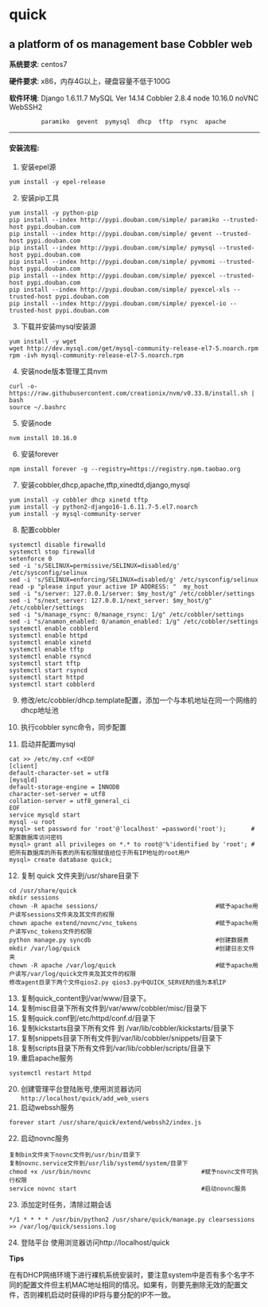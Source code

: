 # quick
a platform of os management base Cobbler web
---
**系统要求**: centos7

**硬件要求**: x86，内存4G以上，硬盘容量不低于100G

**软件环境**: Django 1.6.11.7  MySQL Ver 14.14  Cobbler 2.8.4  node 10.16.0 noVNC WebSSH2

             paramiko  gevent  pymysql  dhcp  tftp  rsync  apache

---
#### 安装流程:

1. 安装epel源
```
yum install -y epel-release
```
2. 安装pip工具
```
yum install -y python-pip
pip install --index http://pypi.douban.com/simple/ paramiko --trusted-host pypi.douban.com
pip install --index http://pypi.douban.com/simple/ gevent --trusted-host pypi.douban.com
pip install --index http://pypi.douban.com/simple/ pymysql --trusted-host pypi.douban.com
pip install --index http://pypi.douban.com/simple/ pyvmomi --trusted-host pypi.douban.com
pip install --index http://pypi.douban.com/simple/ pyexcel --trusted-host pypi.douban.com
pip install --index http://pypi.douban.com/simple/ pyexcel-xls --trusted-host pypi.douban.com
pip install --index http://pypi.douban.com/simple/ pyexcel-io --trusted-host pypi.douban.com
```
3. 下载并安装mysql安装源
```
yum install -y wget
wget http://dev.mysql.com/get/mysql-community-release-el7-5.noarch.rpm
rpm -ivh mysql-community-release-el7-5.noarch.rpm 
```
4. 安装node版本管理工具nvm
```
curl -o- https://raw.githubusercontent.com/creationix/nvm/v0.33.8/install.sh | bash
source ~/.bashrc
```
5. 安装node
```
nvm install 10.16.0
```
6. 安装forever
```
npm install forever -g --registry=https://registry.npm.taobao.org
```
7. 安装cobbler,dhcp,apache,tftp,xinedtd,django,mysql
```
yum install -y cobbler dhcp xinetd tftp
yum install -y python2-django16-1.6.11.7-5.el7.noarch
yum install -y mysql-community-server
```
8. 配置cobbler
```
systemctl disable firewalld 
systemctl stop firewalld 
setenforce 0
sed -i 's/SELINUX=permissive/SELINUX=disabled/g' /etc/sysconfig/selinux 
sed -i 's/SELINUX=enforcing/SELINUX=disabled/g' /etc/sysconfig/selinux 
read -p "please input your active IP ADDRESS: "  my_host                           
sed -i "s/server: 127.0.0.1/server: $my_host/g" /etc/cobbler/settings              
sed -i "s/next_server: 127.0.0.1/next_server: $my_host/g" /etc/cobbler/settings    
sed -i "s/manage_rsync: 0/manage_rsync: 1/g" /etc/cobbler/settings                 
sed -i "s/anamon_enabled: 0/anamon_enabled: 1/g" /etc/cobbler/settings 
systemctl enable cobblerd
systemctl enable httpd
systemctl enable xinetd
systemctl enable tftp
systemctl enable rsyncd
systemctl start tftp
systemctl start rsyncd
systemctl start httpd
systemctl start cobblerd
```
9. 修改/etc/cobbler/dhcp.template配置，添加一个与本机地址在同一个网络的dhcp地址池

10. 执行cobbler sync命令，同步配置

11. 启动并配置mysql
```
cat >> /etc/my.cnf <<EOF
[client]
default-character-set = utf8
[mysqld]
default-storage-engine = INNODB
character-set-server = utf8
collation-server = utf8_general_ci
EOF
service mysqld start
mysql -u root
mysql> set password for 'root'@'localhost' =password('root');       #配置数据库访问密码
mysql> grant all privileges on *.* to root@'%'identified by 'root'; #把所有数据库的所有表的所有权限赋值给位于所有IP地址的root用户
mysql> create database quick;
```
12. 复制 quick 文件夹到/usr/share目录下
```
cd /usr/share/quick
mkdir sessions
chown -R apache sessions/                                 #赋予apache用户读写sessions文件夹及其文件的权限
chown apache extend/novnc/vnc_tokens                      #赋予apache用户读写vnc_tokens文件的权限
python manage.py syncdb                                   #创建数据表
mkdir /var/log/quick                                      #创建日志文件夹
chown -R apache /var/log/quick                            #赋予apache用户读写/var/log/quick文件夹及其文件的权限
修改agent目录下两个文件qios2.py qios3.py中QUICK_SERVER的值为本机IP
```
13. 复制quick_content到/var/www/目录下。
14. 复制misc目录下所有文件到/var/www/cobbler/misc/目录下
15. 复制quick.conf到/etc/httpd/conf.d/目录下
16. 复制kickstarts目录下所有文件 到 /var/lib/cobbler/kickstarts/目录下
17. 复制snippets目录下所有文件到/var/lib/cobbler/snippets/目录下
18. 复制scripts目录下所有文件到/var/lib/cobbler/scripts/目录下
19. 重启apache服务
```
systemctl restart httpd
```
20. 创建管理平台登陆账号,使用浏览器访问`http://localhost/quick/add_web_users`
21. 启动webssh服务
```
forever start /usr/share/quick/extend/webssh2/index.js
```
22. 启动novnc服务
```
复制bin文件夹下novnc文件到/usr/bin/目录下
复制novnc.service文件到/usr/lib/systemd/system/目录下
chmod +x /usr/bin/novnc                               #赋予novnc文件可执行权限
service novnc start                                   #启动novnc服务
```
23. 添加定时任务，清除过期会话
```
*/1 * * * * /usr/bin/python2 /usr/share/quick/manage.py clearsessions >> /var/log/quick/sessions.log
```
24. 登陆平台
    使用浏览器访问http://localhost/quick

**Tips**

在有DHCP网络环境下进行裸机系统安装时，要注意system中是否有多个名字不同的配置文件但主机MAC地址相同的情况。如果有，则要先删除无效的配置文件，否则裸机启动时获得的IP将与要分配的IP不一致。
